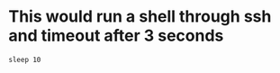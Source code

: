 # This would run a shell through ssh and timeout after 3 seconds
```shell ssh -i ~/.ssh/virtualbox dominik@dominik-VirtualBox.local -p1337 TIMEOUT 3
sleep 10
```